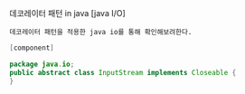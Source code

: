 데코레이터 패턴 in java [java I/O]

``` 
데코레이터 패턴을 적용한 java io를 통해 확인해보려한다.
```

```java
[component]

package java.io;
public abstract class InputStream implements Closeable {
}



```
